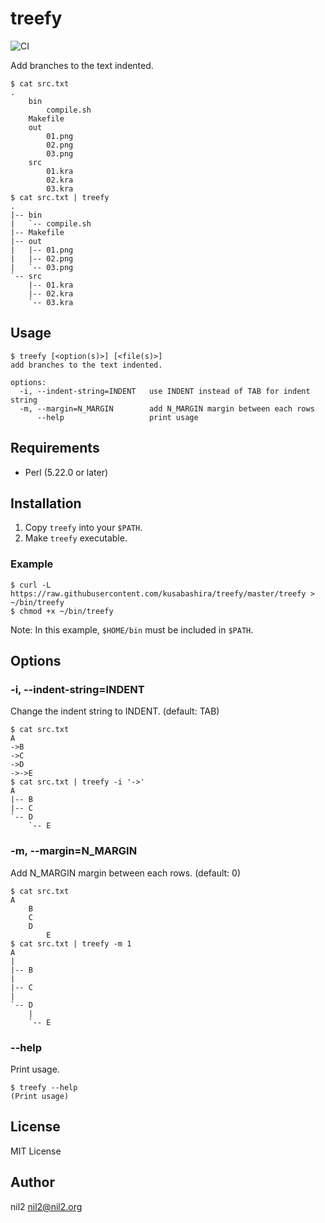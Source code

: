 treefy
======

![CI](https://github.com/kusabashira/treefy/workflows/CI/badge.svg)

Add branches to the text indented.

```
$ cat src.txt
.
	bin
		compile.sh
	Makefile
	out
		01.png
		02.png
		03.png
	src
		01.kra
		02.kra
		03.kra
$ cat src.txt | treefy
.
|-- bin
|   `-- compile.sh
|-- Makefile
|-- out
|   |-- 01.png
|   |-- 02.png
|   `-- 03.png
`-- src
    |-- 01.kra
    |-- 02.kra
    `-- 03.kra
```

Usage
-----

```
$ treefy [<option(s)>] [<file(s)>]
add branches to the text indented.

options:
  -i, --indent-string=INDENT   use INDENT instead of TAB for indent string
  -m, --margin=N_MARGIN        add N_MARGIN margin between each rows
      --help                   print usage
```

Requirements
------------

- Perl (5.22.0 or later)

Installation
------------

1. Copy `treefy` into your `$PATH`.
2. Make `treefy` executable.

### Example

```
$ curl -L https://raw.githubusercontent.com/kusabashira/treefy/master/treefy > ~/bin/treefy
$ chmod +x ~/bin/treefy
```

Note: In this example, `$HOME/bin` must be included in `$PATH`.

Options
-------

### -i, --indent-string=INDENT

Change the indent string to INDENT. (default: TAB)

```
$ cat src.txt
A
->B
->C
->D
->->E
$ cat src.txt | treefy -i '->'
A
|-- B
|-- C
`-- D
    `-- E
```

### -m, --margin=N\_MARGIN

Add N\_MARGIN margin between each rows. (default: 0)

```
$ cat src.txt
A
	B
	C
	D
		E
$ cat src.txt | treefy -m 1
A
|
|-- B
|
|-- C
|
`-- D
    |
    `-- E
```

### --help

Print usage.

```
$ treefy --help
(Print usage)
```

License
-------

MIT License

Author
------

nil2 <nil2@nil2.org>
